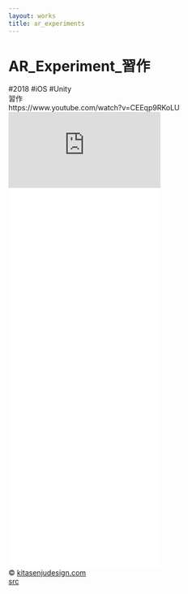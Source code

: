 ```yaml
---
layout: works
title: ar_experiments
---
```


# AR_Experiment_習作

<div class="tags">#2018 #iOS #Unity</div>

<div class="description">習作
</div>

<div class="videoB">
  https://www.youtube.com/watch?v=CEEqp9RKoLU
<iframe src="https://www.youtube.com/embed/sB1H2yNPZI0?si=bdPzrJaKRBiKv0E-" title="YouTube video player" frameborder="0" allow="accelerometer; autoplay; clipboard-write; encrypted-media; gyroscope; picture-in-picture; web-share" referrerpolicy="strict-origin-when-cross-origin" allowfullscreen></iframe></div>

<div class="videoB">
<iframe src="//player.vimeo.com/video/656400594" frameborder="0" webkitAllowFullScreen mozallowfullscreen allowFullScreen></iframe>
</div>

<div class="videoB">
<iframe src="//player.vimeo.com/video/424772594" frameborder="0" webkitAllowFullScreen mozallowfullscreen allowFullScreen></iframe>
</div>

<div class="videoB">
<iframe src="//player.vimeo.com/video/428812958" frameborder="0" webkitAllowFullScreen mozallowfullscreen allowFullScreen></iframe>
</div>

<div class="videoB">
<iframe src="//player.vimeo.com/video/417054807" frameborder="0" webkitAllowFullScreen mozallowfullscreen allowFullScreen></iframe>
</div>

<div class="videoB">
<iframe src="//player.vimeo.com/video/656872247" frameborder="0" webkitAllowFullScreen mozallowfullscreen allowFullScreen></iframe>
</div>





<div class="footer">
  &copy; <a href="https://kitasenjudesign.com">kitasenjudesign.com</a><br/>
  <a href="https://github.com/kitasenjudesign/kitasenjudesign.github.io/tree/master/ar">src</a>
</div>

